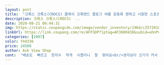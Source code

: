 ```yaml
---
layout: post 
title:  "크록스 크록스(CROCS) 클래식 크록밴드 클로그 여름 운동화 편하고 시원한 스포츠 샌들 11016410" 
description: 크록스 크록스(CROCS)  ..
date: 2020-08-21 06:44:31 
img: https://static.coupangcdn.com/image/vendor_inventory/196d/c25720183c42d1bdf84c50fd2b56e8f5effb27e5801bf61c6c76e04c0968.jpg 
linkUrl: https://link.coupang.com/re/AFFSDP?lptag=AF3600438&subid=ahnPublicAsk&pageKey=1478890146&itemId=2540692286&vendorItemId=70943929243&traceid=V0-113-8af475dd85736844 
categories: [1007] 
color: f44336 
price: 24500 
author: Ask View Shop 
cont:  "배송도  빠르고  한치수  작게  시켰더니  잘  맞아요<br/>생각보다 크기가 커서 발이 커보여요ㅠㅠ<br/>잘신어요<br/>" 
---
```

